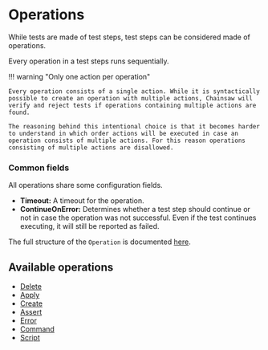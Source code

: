 # Operations

While tests are made of test steps, test steps can be considered made of operations.

Every operation in a test steps runs sequentially.

!!! warning "Only one action per operation"

    Every operation consists of a single action. While it is syntactically possible to create an operation with multiple actions, Chainsaw will verify and reject tests if operations containing multiple actions are found.

    The reasoning behind this intentional choice is that it becomes harder to understand in which order actions will be executed in case an operation consists of multiple actions. For this reason operations consisting of multiple actions are disallowed.

### Common fields

All operations share some configuration fields.

- **Timeout:** A timeout for the operation.
- **ContinueOnError:** Determines whether a test step should continue or not in case the operation was not successful.
  Even if the test continues executing, it will still be reported as failed.

The full structure of the `Operation` is documented [here](../../apis/chainsaw.v1alpha1.md#chainsaw-kyverno-io-v1alpha1-Operation).

## Available operations

- [Delete](./delete.md)
- [Apply](./apply.md)
- [Create](./create.md)
- [Assert](./assert.md)
- [Error](./error.md)
- [Command](./command.md)
- [Script](./script.md)
